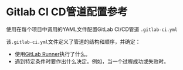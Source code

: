 # Gitlab CI CD管道配置参考

使用在每个项目中调用的YAML文件配置GitLab CI/CD管道 `.gitlab-ci.yml`

该`.gitlab-ci.yml`文件定义了管道的结构和顺序，并确定：

- 使用[GitLab Runner](https://docs.gitlab.com/runner/)执行了什么。
- 遇到特定条件时要作出什么决定。例如，当一个过程成功或失败时。


